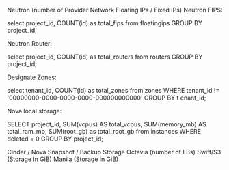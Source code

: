 Neutron (number of Provider Network Floating IPs / Fixed IPs)
Neutron FIPS:

select project_id, COUNT(id) as total_fips from floatingips GROUP BY project_id;

Neutron Router:

select project_id, COUNT(id) as total_routers from routers GROUP BY project_id;

Designate Zones:

select tenant_id, COUNT(id) as total_zones from zones WHERE tenant_id != '00000000-0000-0000-0000-000000000000' GROUP BY t
enant_id;

Nova local storage:

SELECT project_id, SUM(vcpus) AS total_vcpus, SUM(memory_mb) AS total_ram_mb, SUM(root_gb) as total_root_gb from instances WHERE deleted = 0 GROUP BY project_id;

Cinder / Nova Snapshot / Backup Storage
Octavia (number of LBs)
Swift/S3 (Storage in GiB)
Manila (Storage in GiB)

